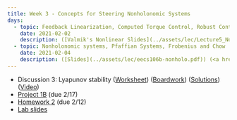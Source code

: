 ```yaml
---
title: Week 3 - Concepts for Steering Nonholonomic Systems
days:
  - topic: Feedback Linearization, Computed Torque Control, Robust Control
    date: 2021-02-02
    description: ([Valmik's Nonlinear Slides](../assets/lec/Lecture5_NonlinearControl.pdf)) ([UPenn Nonlinear Slides](../assets/lec/09_nonlinear_control.pdf)) ([MLS Manipulator Control Slides](../assets/lec/Rev-Manipulator-Control-July-2012.pdf)) (<a href="https://youtu.be/v1UBNF-sNPM">Video</a>) ([Scribe Notes](../assets/scribe/scribe_lec5.pdf)) <br /> Reading - MLS Chapter 5
  - topic: Nonholonomic systems, Pfaffian Systems, Frobenius and Chow
    date: 2021-02-04
    description: ([Slides](../assets/lec/eecs106b-nonholo.pdf)) (<a href="https://youtu.be/MMKO7Xw_R1c">Video</a>) ([Scribe Notes](../assets/scribe/scribe_lec6.pdf)) <br /> Reading - MLS Chapter 7
---
```


- Discussion 3: Lyapunov stability ([Worksheet](../assets/discussions/106B_Dis_3_Worksheet_Sp21.pdf)) ([Boardwork](../assets/discussions/106B_D3_Boardwork.pdf)) ([Solutions](../assets/discussions/106B_Dis_3_Solutions.pdf)) (<a href="https://youtu.be/R8YdbDE58IM">Video</a>)
- [Project 1B](../assets/projects/EECS_106B_Proj_1B.pdf) (due 2/17)
- [Homework 2](../assets/hw/hw2.zip) (due 2/12)
- <a href="https://docs.google.com/presentation/d/1F0ixRFYQgcoNnclrN8sGeHFQARp6xJh1Fi5lRjBdZP8/edit?usp=sharing">Lab slides</a>
